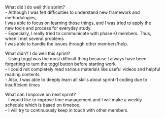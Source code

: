  What did I do well this sprint? <br>
    - Although I was felt difficulties to understand new framework and methodologies, <br>
      I was able to focus on learning those things, and I was tried to apply the new tools and process for everyday study. <br>
    - Especially, I really tried to communicate with phase-0 members. Thus, when I met several problems <br>
      I was able to handle the issues through other members'help.<br>

 What didn't I do well this sprint? <br>
    - Using toggl was the most difficult thing because I always have been forgetting to turn the toggl button before starting work. <br>
    - I could not completely read various materials like useful videos and helpful reading contents <br>
    - Also, I was able to deeply learn all skills about sprint-1 coding due to insufficient times <br> 

 What can I improve on next sprint? <br>
    - I would like to improve time management and I will make a weekly schedule which is based on timebox. <br>
    - I will try to continuously keep in touch with other members. <br>
